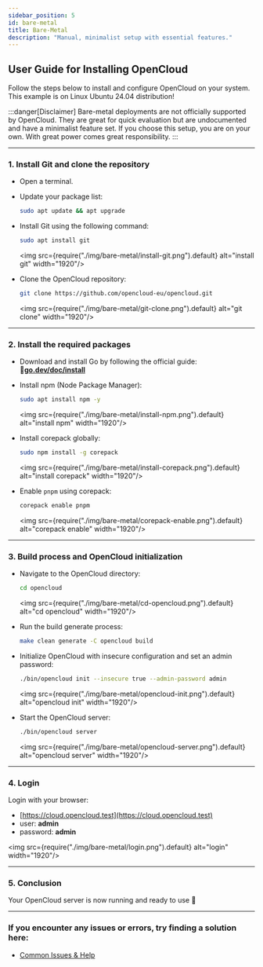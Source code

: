 ```yaml
---
sidebar_position: 5
id: bare-metal
title: Bare-Metal
description: "Manual, minimalist setup with essential features."
---
```


## User Guide for Installing OpenCloud
Follow the steps below to install and configure OpenCloud on your system.<br/>
This example is on Linux Ubuntu 24.04 distribution!

:::danger[Disclaimer]
   Bare-metal deployments are not officially supported by OpenCloud. They are great for quick evaluation but are undocumented and have a minimalist feature set. If you choose this setup, you are on your own. With great power comes great responsibility.
:::

---

### 1. Install Git and clone the repository

- Open a terminal.

- Update your package list:
   ```bash
   sudo apt update && apt upgrade
   ```
   
- Install Git using the following command:
   ```bash
   sudo apt install git
   ```
   <img src={require("./img/bare-metal/install-git.png").default} alt="install git" width="1920"/>

- Clone the OpenCloud repository:
   ```bash
   git clone https://github.com/opencloud-eu/opencloud.git
   ```
   <img src={require("./img/bare-metal/git-clone.png").default} alt="git clone" width="1920"/>

---

### 2. Install the required packages

- Download and install Go by following the official guide: 🔗[**go.dev/doc/install**](https://go.dev/doc/install)

- Install npm (Node Package Manager):
   ```bash
   sudo apt install npm -y
   ```
   <img src={require("./img/bare-metal/install-npm.png").default} alt="install npm" width="1920"/>

- Install corepack globally:
   ```bash
   sudo npm install -g corepack
   ```
   <img src={require("./img/bare-metal/install-corepack.png").default} alt="install corepack" width="1920"/>

- Enable `pnpm` using corepack:
   ```bash
   corepack enable pnpm
   ```
   <img src={require("./img/bare-metal/corepack-enable.png").default} alt="corepack enable" width="1920"/>

---

### 3. Build process and OpenCloud initialization

- Navigate to the OpenCloud directory:
   ```bash
   cd opencloud
   ```
   <img src={require("./img/bare-metal/cd-opencloud.png").default} alt="cd opencloud" width="1920"/>
   
- Run the build generate process:
   ```bash
   make clean generate -C opencloud build
   ```

- Initialize OpenCloud with insecure configuration and set an admin password:
   ```bash
   ./bin/opencloud init --insecure true --admin-password admin
   ```
   <img src={require("./img/bare-metal/opencloud-init.png").default} alt="opencloud init" width="1920"/>

- Start the OpenCloud server:
   ```bash
   ./bin/opencloud server
   ```
   <img src={require("./img/bare-metal/opencloud-server.png").default} alt="opencloud server" width="1920"/>

---

### 4. Login

Login with your browser:
- [https://cloud.opencloud.test](https://cloud.opencloud.test)
- user: **admin**
- password: **admin**

<img src={require("./img/bare-metal/login.png").default} alt="login" width="1920"/>

--- 

### 5. Conclusion

Your OpenCloud server is now running and ready to use 🚀

---

### If you encounter any issues or errors, try finding a solution here: 
- [Common Issues & Help](./../50-resources/30-common-issues.md)